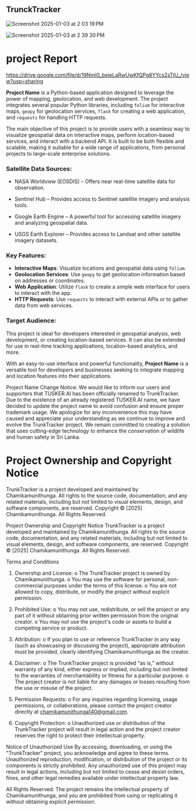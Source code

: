 ## TrunckTracker

![Screenshot 2025-01-03 at 2 03 19 PM](https://github.com/user-attachments/assets/f26d65a1-5dd9-43e0-87ec-0affa737b0e0)





![Screenshot 2025-01-03 at 2 39 30 PM](https://github.com/user-attachments/assets/3d8d4bf2-45f3-4685-9f32-6997012d75be)

project Report 
===============


https://drive.google.com/file/d/19NmI0_bejeLaRwUwKfQPg8YYcs2sTIU_/view?usp=sharing






**Project Name** is a Python-based application designed to leverage the power of mapping, geolocation, and web development. The project integrates several popular Python libraries, including `folium` for interactive maps, `geopy` for geolocation services, `flask` for creating a web application, and `requests` for handling HTTP requests.

The main objective of this project is to provide users with a seamless way to visualize geospatial data on interactive maps, perform location-based services, and interact with a backend API. It is built to be both flexible and scalable, making it suitable for a wide range of applications, from personal projects to large-scale enterprise solutions.

### Satellite Data Sources:

- NASA Worldview (EOSDIS) – Offers near real-time satellite data for observation.

- Sentinel Hub – Provides access to Sentinel satellite imagery and analysis tools.

- Google Earth Engine – A powerful tool for accessing satellite imagery and analyzing geospatial data.

- USGS Earth Explorer – Provides access to Landsat and other satellite imagery datasets.

### Key Features:
- **Interactive Maps**: Visualize locations and geospatial data using `folium`.
- **Geolocation Services**: Use `geopy` to get geolocation information based on addresses or coordinates.
- **Web Application**: Utilize `flask` to create a simple web interface for users to interact with the app.
- **HTTP Requests**: Use `requests` to interact with external APIs or to gather data from web services.

### Target Audience:
This project is ideal for developers interested in geospatial analysis, web development, or creating location-based services. It can also be extended for use in real-time tracking applications, location-based analytics, and more.

With an easy-to-use interface and powerful functionality, **Project Name** is a versatile tool for developers and businesses seeking to integrate mapping and location features into their applications.



Project Name Change Notice:
We would like to inform our users and supporters that TUSKER.AI has been officially renamed to TrunkTracker.
Due to the existence of an already registered TUSKER.AI name, we have decided to update the project name to avoid confusion and ensure proper trademark usage. We apologize for any inconvenience this may have caused and appreciate your understanding as we continue to improve and evolve the TrunkTracker project.
We remain committed to creating a solution that uses cutting-edge technology to enhance the conservation of wildlife and human safety in 
Sri Lanka.

Project Ownership and Copyright Notice
=========================================

TrunkTracker is a project developed and maintained by Chamikamunithunga. All rights to the source code, documentation, and any related materials, including but not limited to visual elements, design, and software components, are reserved.
Copyright © [2025] Chamikamunithunga. All Rights Reserved.










Project Ownership and Copyright Notice
TrunkTracker is a project developed and maintained by Chamikamunithunga. All rights to the source code, documentation, and any related materials, including but not limited to visual elements, design, and software components, are reserved.
Copyright © [2025] Chamikamunithunga. All Rights Reserved.

Terms and Conditions
1.	Ownership and License:
o	The TrunkTracker project is owned by Chamikamunithunga.
o	You may use the software for personal, non-commercial purposes under the terms of this license.
o	You are not allowed to copy, distribute, or modify the project without explicit permission.
2.	Prohibited Use:
o	You may not use, redistribute, or sell the project or any part of it without obtaining prior written permission from the original creator.
o	You may not use the project's code or assets to build a competing service or product.
3.	Attribution:
o	If you plan to use or reference TrunkTracker in any way (such as showcasing or discussing the project), appropriate attribution must be provided, clearly identifying Chamikamunithunga as the creator.



4.	Disclaimer:
o	The TrunkTracker project is provided “as is,” without warranty of any kind, either express or implied, including but not limited to the warranties of merchantability or fitness for a particular purpose.
o	The project creator is not liable for any damages or losses resulting from the use or misuse of the project.
5.	Permission Requests:
o	For any inquiries regarding licensing, usage permissions, or collaborations, please contact the project creator directly at chamikamunithunga140@gmail.com.
6.	Copyright Protection:
o	Unauthorized use or distribution of the TrunkTracker project will result in legal action and the project creator reserves the right to protect their intellectual property.
 
Notice of Unauthorized Use
By accessing, downloading, or using the "TrunkTracker" project, you acknowledge and agree to these terms. Unauthorized reproduction, modification, or distribution of the project or its components is strictly prohibited. Any unauthorized use of this project may result in legal actions, including but not limited to cease and desist orders, fines, and other legal remedies available under intellectual property law.
 
All Rights Reserved:
The project remains the intellectual property of Chamikamunithunga, and you are prohibited from using or replicating it without obtaining explicit permission.



